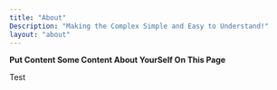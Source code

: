 ```yaml
---
title: "About"
Description: "Making the Complex Simple and Easy to Understand!"
layout: "about"
---
```


**Put Content Some Content About YourSelf On This Page**

Test